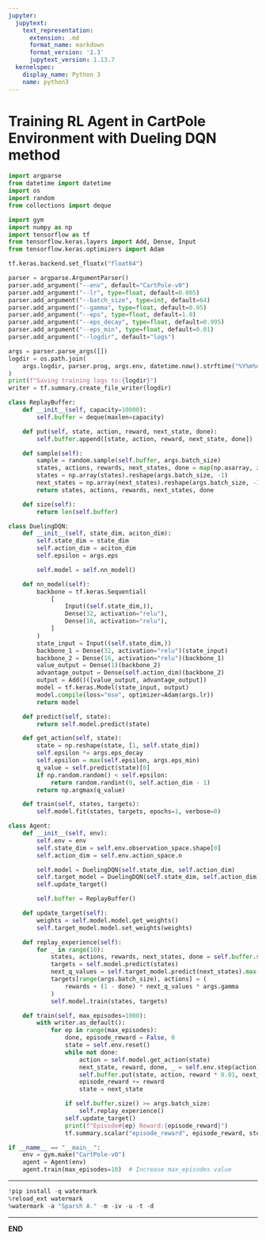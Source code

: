 ```yaml
---
jupyter:
  jupytext:
    text_representation:
      extension: .md
      format_name: markdown
      format_version: '1.3'
      jupytext_version: 1.13.7
  kernelspec:
    display_name: Python 3
    name: python3
---
```


<!-- #region id="tyMytwWZFUhp" -->
# Training RL Agent in CartPole Environment with Dueling DQN method
<!-- #endregion -->

```python id="ysNR-nNZEHYs" executionInfo={"status": "ok", "timestamp": 1638447818229, "user_tz": -330, "elapsed": 464, "user": {"displayName": "Sparsh Agarwal", "photoUrl": "https://lh3.googleusercontent.com/a/default-user=s64", "userId": "13037694610922482904"}}
import argparse
from datetime import datetime
import os
import random
from collections import deque

import gym
import numpy as np
import tensorflow as tf
from tensorflow.keras.layers import Add, Dense, Input
from tensorflow.keras.optimizers import Adam
```

```python id="doMRsX9OEImC" executionInfo={"status": "ok", "timestamp": 1638447736367, "user_tz": -330, "elapsed": 13, "user": {"displayName": "Sparsh Agarwal", "photoUrl": "https://lh3.googleusercontent.com/a/default-user=s64", "userId": "13037694610922482904"}}
tf.keras.backend.set_floatx("float64")
```

```python colab={"base_uri": "https://localhost:8080/"} id="dCLXisl6ELQ0" executionInfo={"status": "ok", "timestamp": 1638447749958, "user_tz": -330, "elapsed": 447, "user": {"displayName": "Sparsh Agarwal", "photoUrl": "https://lh3.googleusercontent.com/a/default-user=s64", "userId": "13037694610922482904"}} outputId="17957169-0377-456f-fdc7-b81bbb44a0cc"
parser = argparse.ArgumentParser()
parser.add_argument("--env", default="CartPole-v0")
parser.add_argument("--lr", type=float, default=0.005)
parser.add_argument("--batch_size", type=int, default=64)
parser.add_argument("--gamma", type=float, default=0.95)
parser.add_argument("--eps", type=float, default=1.0)
parser.add_argument("--eps_decay", type=float, default=0.995)
parser.add_argument("--eps_min", type=float, default=0.01)
parser.add_argument("--logdir", default="logs")

args = parser.parse_args([])
logdir = os.path.join(
    args.logdir, parser.prog, args.env, datetime.now().strftime("%Y%m%d-%H%M%S")
)
print(f"Saving training logs to:{logdir}")
writer = tf.summary.create_file_writer(logdir)
```

```python id="xFoB1mz4EZHC" executionInfo={"status": "ok", "timestamp": 1638447763919, "user_tz": -330, "elapsed": 415, "user": {"displayName": "Sparsh Agarwal", "photoUrl": "https://lh3.googleusercontent.com/a/default-user=s64", "userId": "13037694610922482904"}}
class ReplayBuffer:
    def __init__(self, capacity=10000):
        self.buffer = deque(maxlen=capacity)

    def put(self, state, action, reward, next_state, done):
        self.buffer.append([state, action, reward, next_state, done])

    def sample(self):
        sample = random.sample(self.buffer, args.batch_size)
        states, actions, rewards, next_states, done = map(np.asarray, zip(*sample))
        states = np.array(states).reshape(args.batch_size, -1)
        next_states = np.array(next_states).reshape(args.batch_size, -1)
        return states, actions, rewards, next_states, done

    def size(self):
        return len(self.buffer)
```

```python id="c3BmqKjDEatV" executionInfo={"status": "ok", "timestamp": 1638447780914, "user_tz": -330, "elapsed": 457, "user": {"displayName": "Sparsh Agarwal", "photoUrl": "https://lh3.googleusercontent.com/a/default-user=s64", "userId": "13037694610922482904"}}
class DuelingDQN:
    def __init__(self, state_dim, aciton_dim):
        self.state_dim = state_dim
        self.action_dim = aciton_dim
        self.epsilon = args.eps

        self.model = self.nn_model()

    def nn_model(self):
        backbone = tf.keras.Sequential(
            [
                Input((self.state_dim,)),
                Dense(32, activation="relu"),
                Dense(16, activation="relu"),
            ]
        )
        state_input = Input((self.state_dim,))
        backbone_1 = Dense(32, activation="relu")(state_input)
        backbone_2 = Dense(16, activation="relu")(backbone_1)
        value_output = Dense(1)(backbone_2)
        advantage_output = Dense(self.action_dim)(backbone_2)
        output = Add()([value_output, advantage_output])
        model = tf.keras.Model(state_input, output)
        model.compile(loss="mse", optimizer=Adam(args.lr))
        return model

    def predict(self, state):
        return self.model.predict(state)

    def get_action(self, state):
        state = np.reshape(state, [1, self.state_dim])
        self.epsilon *= args.eps_decay
        self.epsilon = max(self.epsilon, args.eps_min)
        q_value = self.predict(state)[0]
        if np.random.random() < self.epsilon:
            return random.randint(0, self.action_dim - 1)
        return np.argmax(q_value)

    def train(self, states, targets):
        self.model.fit(states, targets, epochs=1, verbose=0)
```

```python id="PQZ6EpazGSub" executionInfo={"status": "ok", "timestamp": 1638447789684, "user_tz": -330, "elapsed": 437, "user": {"displayName": "Sparsh Agarwal", "photoUrl": "https://lh3.googleusercontent.com/a/default-user=s64", "userId": "13037694610922482904"}}
class Agent:
    def __init__(self, env):
        self.env = env
        self.state_dim = self.env.observation_space.shape[0]
        self.action_dim = self.env.action_space.n

        self.model = DuelingDQN(self.state_dim, self.action_dim)
        self.target_model = DuelingDQN(self.state_dim, self.action_dim)
        self.update_target()

        self.buffer = ReplayBuffer()

    def update_target(self):
        weights = self.model.model.get_weights()
        self.target_model.model.set_weights(weights)

    def replay_experience(self):
        for _ in range(10):
            states, actions, rewards, next_states, done = self.buffer.sample()
            targets = self.model.predict(states)
            next_q_values = self.target_model.predict(next_states).max(axis=1)
            targets[range(args.batch_size), actions] = (
                rewards + (1 - done) * next_q_values * args.gamma
            )
            self.model.train(states, targets)

    def train(self, max_episodes=1000):
        with writer.as_default():
            for ep in range(max_episodes):
                done, episode_reward = False, 0
                state = self.env.reset()
                while not done:
                    action = self.model.get_action(state)
                    next_state, reward, done, _ = self.env.step(action)
                    self.buffer.put(state, action, reward * 0.01, next_state, done)
                    episode_reward += reward
                    state = next_state

                if self.buffer.size() >= args.batch_size:
                    self.replay_experience()
                self.update_target()
                print(f"Episode#{ep} Reward:{episode_reward}")
                tf.summary.scalar("episode_reward", episode_reward, step=ep)
```

```python colab={"base_uri": "https://localhost:8080/"} id="sw6rePMLEcxu" executionInfo={"status": "ok", "timestamp": 1638447847354, "user_tz": -330, "elapsed": 25638, "user": {"displayName": "Sparsh Agarwal", "photoUrl": "https://lh3.googleusercontent.com/a/default-user=s64", "userId": "13037694610922482904"}} outputId="078e32e1-e3f9-473e-b910-ba1c6e77db79"
if __name__ == "__main__":
    env = gym.make("CartPole-v0")
    agent = Agent(env)
    agent.train(max_episodes=10)  # Increase max_episodes value
```

<!-- #region id="ixk34zYIEgB_" -->
---
<!-- #endregion -->

```python colab={"base_uri": "https://localhost:8080/"} id="VDwjGZWIE5il" executionInfo={"status": "ok", "timestamp": 1638447857111, "user_tz": -330, "elapsed": 3429, "user": {"displayName": "Sparsh Agarwal", "photoUrl": "https://lh3.googleusercontent.com/a/default-user=s64", "userId": "13037694610922482904"}} outputId="debec7e8-fac4-41b9-b9dd-b661673ac3cc"
!pip install -q watermark
%reload_ext watermark
%watermark -a "Sparsh A." -m -iv -u -t -d
```

<!-- #region id="haKsOAX2E1XI" -->
---
<!-- #endregion -->

<!-- #region id="4s5DJf8WE2as" -->
**END**
<!-- #endregion -->
